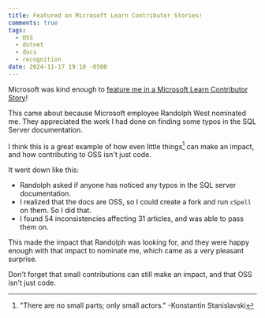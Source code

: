 ```yaml
---
title: Featured on Microsoft Learn Contributor Stories!
comments: true
tags:
  - OSS
  - dotnet
  - docs
  - recognition
date: 2024-11-17 19:10 -0500
---
```

Microsoft was kind enough to [feature me in a Microsoft Learn Contributor Story](https://aka.ms/contributor-stories/sean-killeen)!

This came about because Microsoft employee Randolph West nominated me. They appreciated the work I had done on finding some typos in the SQL Server documentation.

I think this is a great example of how even little things[^1] can make an impact, and how contributing to OSS isn't just code.

It went down like this:

* Randolph asked if anyone has noticed any typos in the SQL server documentation.
* I realized that the docs are OSS, so I could create a fork and run `cSpell` on them. So I did that.
* I found 54 inconsistencies affecting 31 articles, and was able to pass them on.

This made the impact that Randolph was looking for, and they were happy enough with that impact to nominate me, which came as a very pleasant surprise.

Don't forget that small contributions can still make an impact, and that OSS isn't just code.

[^1]: "There are no small parts; only small actors." -Konstantin Stanislavski
